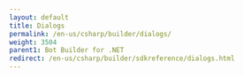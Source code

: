 ```yaml
---
layout: default
title: Dialogs
permalink: /en-us/csharp/builder/dialogs/
weight: 3504
parent1: Bot Builder for .NET
redirect: /en-us/csharp/builder/sdkreference/dialogs.html
---
```

